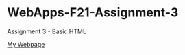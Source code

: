 # WebApps-F21-Assignment-3
Assignment 3 - Basic HTML

[My Webpage](https://github.com/44-563-WebApps-F21/webapps-f21-assignment-3-Dierale)